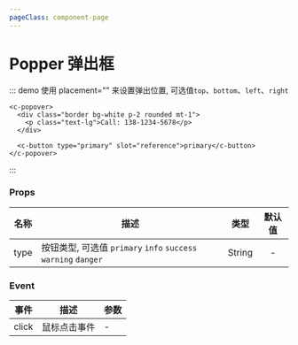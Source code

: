 ```yaml
---
pageClass: component-page
---
```


# Popper 弹出框

::: demo 使用 placement="" 来设置弹出位置, 可选值`top`、`bottom`、`left`、`right`
```vue
<c-popover>
  <div class="border bg-white p-2 rounded mt-1">
    <p class="text-lg">Call: 138-1234-5678</p>
  </div>

  <c-button type="primary" slot="reference">primary</c-button>
</c-popover>
```
:::


### Props
| 名称 | 描述 | 类型 | 默认值 |
| ------ | ------ | :------: | :------: |
| type | 按钮类型, 可选值 `primary` `info` `success` `warning` `danger` | String | - |


### Event
| 事件 | 描述 | 参数 |
| ------ | ------ | ------ |
| click | 鼠标点击事件 | - |
